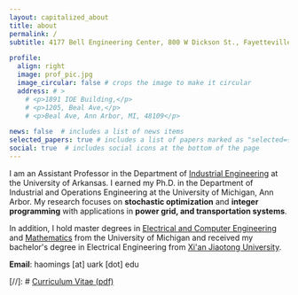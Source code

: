 ```yaml
---
layout: capitalized_about
title: about
permalink: /
subtitle: 4177 Bell Engineering Center, 800 W Dickson St., Fayetteville, AR, 72703

profile:
  align: right
  image: prof_pic.jpg
  image_circular: false # crops the image to make it circular
  address: # >
    # <p>1891 IOE Building,</p>
    # <p>1205, Beal Ave,</p>
    # <p>Beal Ave, Ann Arbor, MI, 48109</p>

news: false  # includes a list of news items
selected_papers: true # includes a list of papers marked as "selected={true}"
social: true  # includes social icons at the bottom of the page
---
```


I am an Assistant Professor in the Department of [Industrial Engineering](https://industrial-engineering.uark.edu/) at the University of Arkansas. I earned my Ph.D. in the Department of Industrial and Operations Engineering at the University of Michigan, Ann Arbor. My research focuses on **stochastic optimization** and **integer programming** with applications in
**power grid, and transportation systems**. 

In addition, I hold master degrees in [Electrical and Computer Engineering](https://ece.engin.umich.edu/) and [Mathematics](https://lsa.umich.edu/math) from the University of Michigan and received my bachelor's degree in Electrical Engineering from [Xi'an Jiaotong University](http://en.xjtu.edu.cn/).

**Email**: haomings [at] uark [dot] edu

[//]: # [Curriculum Vitae (pdf)](./assets/pdf/cv_hmshen.pdf)


